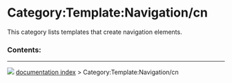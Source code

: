 # Category:Template:Navigation/cn
This category lists templates that create navigation elements.

### Contents:



---
![](images/Right_arrow.png) [documentation index](../README.md) > Category:Template:Navigation/cn
